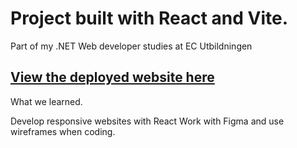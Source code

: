 # Project built with React and Vite.

Part of my .NET Web developer studies at EC Utbildningen

## [View the deployed website here](https://silicon-react-git-master-emanuelgustafzons-projects.vercel.app/)

What we learned.

Develop responsive websites with React
Work with Figma and use wireframes when coding.


